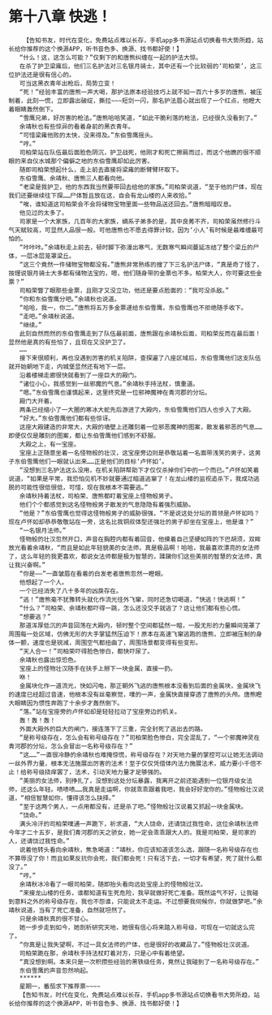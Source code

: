 # 第十八章 快逃！
        【告知书友，时代在变化，免费站点难以长存，手机app多书源站点切换看书大势所趋，站长给你推荐的这个换源APP，听书音色多、换源、找书都好使！】
       “什么！这，这怎么可能？”仅剩下的和唐熊纠缠在一起的护法大惊。
       在杀了护卫梁雍后，他们三名护法对三名银月骑士，其中还有一个比较弱的‘司柏荣’，这三位护法还是很有信心的。
       可当这黑衣青年出枪后，局势立变！
       “死！”经验丰富的唐熊一声大喝，那护法原本经验技巧上就不如一百六十多岁的唐熊，被压制着，此刻一慌，立即露出破绽，撕拉~~~短剑一闪，那名护法眉心就出现了一个红点，他瞪大着眼睛轰然倒下。
       “雪鹰兄弟，好厉害的枪法。”唐熊哈哈笑道，“如此干脆利落的枪法，已经很久没看到了。”
       余靖秋也有些惊异的看着身前的黑衣青年。
       “可惜梁雍他败的太快，没来得及。”东伯雪鹰摇头。
       “哼。”
       司柏荣站在队伍最后面脸色阴沉，护卫战死，他刚才和死亡擦肩而过，而这个他瞧的很不顺眼的来自仪水城那个偏僻之地的东伯雪鹰却如此厉害。
       随即司柏荣想起什么，走上前去直接将梁雍的断臂臂环取下。
       东伯雪鹰、余靖秋、唐熊三人都看向他。
       “老梁是我护卫，他的东西我当然要带回去给他的家族。”司柏荣说道，“至于他的尸体，现在我们还要继续往下探……尸体暂且放在这，自会有龙山楼的人来收拾。”
       “唉，谁知道这司柏荣会不会将储物宝物里面一些物品送还回去。”唐熊暗暗叹息。
       他见过的太多了。
       司家是一个大家族，几百年的大家族，嫡系子弟多的是，其中良莠不齐，司柏荣虽然修行斗气天赋较高，可显然人品很一般。可他唐熊也不愿去得罪计较，因为‘小人’有时候是最难缠最可怕的。
       “咔咔咔。”余靖秋走上前去，顿时脚下弥漫出寒气，无数寒气瞬间蔓延冻结了整个梁丘的尸体，一层冰层笼罩梁丘。
       “这三个竟然一件储物宝物都没有。”唐熊非常熟练的搜了下三名护法尸体，“真是奇了怪了，按理说银月骑士大多都有储物法宝的，嗯，他们随身带的金票也不多。柏荣大人，你可要这些金票？”
       司柏荣瞥了眼那些金票，且刚才又没立功，他还是要点脸面的：“我可没杀敌。”
       “你和东伯雪鹰分吧。”余靖秋也说道。
       “哈哈，我一，你二。”唐熊将五万多金票递给东伯雪鹰，东伯雪鹰也不拒绝随手收下。
       “走吧。”余靖秋说道。
       “继续。”
       此刻自然而然的东伯雪鹰走到了队伍最前面，唐熊跟在余靖秋后面，司柏荣反而在最后面！显然他是真的有些怕了，且现在又没护卫了。
       ……
       接下来很顺利，再也没遇到厉害的机关陷阱，查探遍了八座区域后，东伯雪鹰他们这支队伍就开始朝地下走，内城堡显然还有地下一层。
       沿着楼梯走廊很快就看到了一座巨大的殿门。
       “诸位小心，我感觉到一丝邪魔的气息。”余靖秋手持法杖，慎重道。
       “嗯。”东伯雪鹰也谨慎起来，这里终究是一位邪神魔神在青河郡的分坛。
       殿门大开着。
       两条已经缩小了一大圈的寒冰大蛇先后游进了大殿内，东伯雪鹰他们四人也步入了大殿。
       “好大。”东伯雪鹰他们都有些惊讶。
       这座大殿建造的非常大，大殿的墙壁上还雕刻着一位邪恶魔神的图案，散发着邪恶的气息……即便仅仅是雕刻的图案，都让东伯雪鹰他们感到不舒服。
       大殿之上，有一宝座。
       宝座上正随意坐着一名怪物般的壮汉，这宝座旁边则是恭敬站着一名面带浅笑的男子，这男子东伯雪鹰他们一眼就认出来……正是他们的目标‘卢怀如’。
       “没想到三名护法这么没用，在机关陷阱帮助下才仅仅杀掉你们中的一个而已。”卢怀如笑着说道，“如果是平常，我恐怕见机不妙就要通过暗道逃窜了！在龙山楼的监视追杀下，我成功逃脱的可能性很低很低，可惜，现在我根本不需要逃。”
       余靖秋持着法杖，司柏荣、唐熊都盯着宝座上怪物般男子。
       他们个个都感觉到这名怪物般男子散发的气息隐隐有着强烈威胁。
       “他是？”东伯雪鹰也觉得这怪物般男子的威胁很强，“不是说这处分坛的首领是卢怀如吗？现在卢怀如却恭恭敬敬站在一旁，这名比我铜叔体型还强壮的男子却坐在宝座上，他是谁？”
       “一名银月法师。”
       怪物般的壮汉忽然开口，声音在胸腔内都有着回音，他摸着自己坚硬如阵的下巴胡须，双眸放光看着余靖秋，“而且是如此年轻貌美的女法师，真是极品啊！哈哈，我最喜欢漂亮的女法师了，这么年轻的我更喜欢，都说女法师都是极为智慧的，蹂躏你们这些美丽的智慧的女法师，真让我兴奋啊。”
       “你是——”一直皱眉在看着的白发老者唐熊忽然一瞪眼。
       他想起了一个人。
       一个已经消失了八十多年的凶戾存在。
       “逃！”唐熊毫不犹豫转头就化作流光往外飞窜，同时还急切喝道，“快逃！快逃啊！”
       “什么？”司柏荣、余靖秋都吓得一跳，怎么还没交手就逃了？这让他们都有些心慌。
       “想要逃？”
       那道浑厚低沉的声音回荡在大殿内，顿时整个空间都猛然一暗，一股无形的力量瞬间笼罩了周围每一处区域，仿佛无形的大手掌猛然压迫下！原本在高速飞窜逃跑的唐熊，立即被压制的身体一颤，速度也是锐减，周围空气都扭曲了，周围场景都变得有些变形。
       “天人合一！”司柏荣吓得脸色惨白，都快吓尿了。
       余靖秋也露出惊恐色。
       宝座上的怪物壮汉随手在扶手上掰下一块金属，直接一扔。
       咻！
       金属块化作一道流光，快如闪电，那正朝外飞逃的唐熊根本没看到后面的金属块，金属块飞的速度已经超过音速，他根本没有丝毫察觉，噗的一声，金属快直接穿透了唐熊的头颅。唐熊瞪大眼睛因为惯性奔跑了十余步才轰然倒下。
       “落。”站在宝座旁的卢怀如却是轻轻拉动了宝座旁边的机关。
       轰！轰！轰！
       外面大殿外的巨大的闸门，接连落下了三重，完全封死了逃出去的路。
       “是称号级存在，怎么会有称号级存在？”司柏荣脸色惨白，完全混乱了，“一个邪魔神灵在青河郡的分坛，怎么会冒出一名称号级存在？”
       “这……”一直很冷静的余靖秋也难掩惊慌，称号级存在？对天地力量的掌控可以让她无法调动一丝外界力量，根本无法施展出厉害的法术！至于仅仅凭借体内法力施展法术，威力要小千倍不止！给称号级挠痒罢了，法术，引动天地力量才足够强的。
       “美丽的女法师，别挣扎了，没想到这处分坛暴露，我离开之前还能遇到一位银月级女法师，还这么年轻。啧啧啧……我真是走运啊，你就乖乖跟着我吧，我会好好宠你的。”怪物般壮汉说道，“相信智慧如你，懂得该怎么抉择。”
       “至于这两个男人，一点用都没有，还是杀了吧。”怪物般壮汉说着又抓起一块金属块。
       “饶命。”
       满头冷汗的司柏荣噗通一声跪下，祈求道，“大人饶命，还请饶过我性命，这位余靖秋法师今年才二十五岁，是我们青河郡的天之骄女，她一定会乖乖跟大人的。我是司柏荣，是司家的人，还请饶过我性命。”
       说着他转头看向余靖秋，焦急喝道：“靖秋，你应该知道该怎么选，跟随一名称号级存在也不算辱没了你！而且如果反抗你会死，我们都会死！只有活下去，一切才有希望，死了就什么都没了。”
       “哼。”
       余靖秋冰冷看了一眼司柏荣，随即抬头看向远处宝座上的怪物般壮汉。
       “来接龙山楼的任务，谁都知道有生死危险，我早就做好死亡准备。既然运气不好，让我碰到意料之外的称号级存在，我也不怨谁，只能说太不走运。不过想要我伺候你，你就做梦吧。”余靖秋说道，当有了死亡准备，自然就坦然了。
       只是余靖秋真的很不甘心。
       她一步步走到如今，她剖析研究天地，她很有信心将来踏入称号级，可现在一切就这么完了。
       “你真是让我失望啊，不过一具女法师的尸体，也是很好的收藏品了。”怪物般壮汉说道。
       司柏荣跪在那，余靖秋手持法杖盯着对方，只是心中有着绝望。
       “真没想到啊。本来只是一次积攒些经验的黑铁级任务，竟然让我碰到了一名称号级存在。”
       东伯雪鹰的声音忽然响起。
       ******
       星期一，番茄求下推荐票~~~~
       【告知书友，时代在变化，免费站点难以长存，手机app多书源站点切换看书大势所趋，站长给你推荐的这个换源APP，听书音色多、换源、找书都好使！】